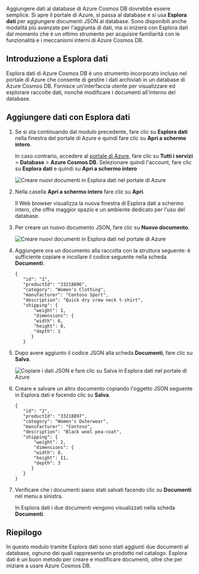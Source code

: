 Aggiungere dati al database di Azure Cosmos DB dovrebbe essere semplice. Si apre il portale di Azure, si passa al database e si usa **Esplora dati** per aggiungere documenti JSON al database. Sono disponibili anche modalità più avanzate per l'aggiunta di dati, ma si inizierà con Esplora dati dal momento che è un ottimo strumento per acquisire familiarità con le funzionalità e i meccanismi interni di Azure Cosmos DB.

## <a name="what-is-the-data-explorer"></a>Introduzione a Esplora dati
Esplora dati di Azure Cosmos DB è uno strumento incorporato incluso nel portale di Azure che consente di gestire i dati archiviati in un database di Azure Cosmos DB. Fornisce un'interfaccia utente per visualizzare ed esplorare raccolte dati, nonché modificare i documenti all'interno del database.

## <a name="add-data-using-the-data-explorer"></a>Aggiungere dati con Esplora dati

1. Se si sta continuando dal modulo precedente, fare clic su **Esplora dati** nella finestra del portale di Azure e quindi fare clic su **Apri a schermo intero**.

    In caso contrario, accedere al [portale di Azure](https://portal.azure.com/), fare clic su **Tutti i servizi** > **Database** > **Azure Cosmos DB**. Selezionare quindi l'account, fare clic su **Esplora dati** e quindi su **Apri a schermo intero**
 
   ![Creare nuovi documenti in Esplora dati nel portale di Azure](../media-draft/2-add-data/azure-cosmosdb-data-explorer-full-screen.png)

2. Nella casella **Apri a schermo intero** fare clic su **Apri**.

    Il Web browser visualizza la nuova finestra di Esplora dati a schermo intero, che offre maggior spazio e un ambiente dedicato per l'uso del database.

3. Per creare un nuovo documento JSON, fare clic su **Nuovo documento**.

   ![Creare nuovi documenti in Esplora dati nel portale di Azure](../media-draft/2-add-data/azure-cosmosdb-data-explorer-new-document.png)

4. Aggiungere ora un documento alla raccolta con la struttura seguente: è sufficiente copiare e incollare il codice seguente nella scheda **Documenti**.

     ```
    {
        "id": "1",
        "productId": "33218896",
        "category": "Women's Clothing",
        "manufacturer": "Contoso Sport",
        "description": "Quick dry crew neck t-shirt",
        "shipping": {
            "weight": 1,
            "dimensions": {
            "width": 6,
            "height": 8,
            "depth": 1
           }
        }
     ```

5. Dopo avere aggiunto il codice JSON alla scheda **Documenti**, fare clic su **Salva**.

    ![Copiare i dati JSON e fare clic su Salva in Esplora dati nel portale di Azure](../media-draft/2-add-data/azure-cosmosdb-data-explorer-save-document.png)

6. Creare e salvare un altro documento copiando l'oggetto JSON seguente in Esplora dati e facendo clic su **Salva**.

     ```
    {
        "id": "2",
        "productId": "33218897",
        "category": "Women's Outerwear",
        "manufacturer": "Contoso",
        "description": "Black wool pea-coat",
        "shipping": {
            "weight": 2,
            "dimensions": {
            "width": 8,
            "height": 11,
            "depth": 3
           }
        }
    }
     ```

7. Verificare che i documenti siano stati salvati facendo clic su **Documenti** nel menu a sinistra. 

    In Esplora dati i due documenti vengono visualizzati nella scheda **Documenti**.

## <a name="summary"></a>Riepilogo

In questo modulo tramite Esplora dati sono stati aggiunti due documenti al database, ognuno dei quali rappresenta un prodotto nel catalogo. Esplora dati è un buon metodo per creare e modificare documenti, oltre che per iniziare a usare Azure Cosmos DB.  
